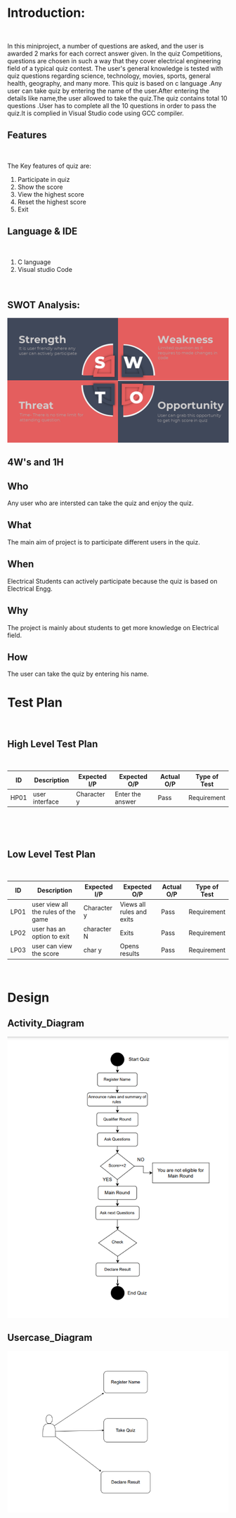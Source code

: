 # Introduction:
<br>

In this miniproject, a number of questions are asked, and the user is awarded 2 marks for each correct answer given.
In the quiz Competitions, questions are chosen in such a way that they cover electrical engineering field of a typical quiz contest.
The user's general knowledge is tested with quiz questions regarding science, technology, movies, sports, general health, geography, and many more.
This quiz is based on c language .Any user can take quiz by entering the name of the user.After entering the details like name,the user allowed to take the quiz.The quiz contains total 10 questions .User has to complete all the 10 questions in order to pass the quiz.It is complied in Visual Studio code using GCC compiler.

## Features
<br>

The Key features of quiz are:
<br>
1. Participate in quiz
2. Show the score
3. View the highest score
4. Reset the highest score<br>
5. Exit




## Language & IDE
<br>


1. C language
2. Visual studio Code
<br>

## SWOT Analysis:


![SWOT.png](https://github.com/abhishekkanap/M1_Quiz_Competition/blob/906bc5e1584030051917a9ed62d5339d906f9dee/2_Design/SWOT%20.png)










4W's and 1H
--------------------------------------------------------------------------------

Who
---------------------------------------------------------------------------------
Any user who are intersted can take the quiz and enjoy the quiz.

What
---------------------------------------------------------------------------------
The main aim of project is to participate different users in the quiz. 

When
---------------------------------------------------------------------------------
Electrical Students can actively participate because the quiz is based on Electrical Engg.

Why
---------------------------------------------------------------------------------
The project is mainly about students to get more knowledge on Electrical field.

How
--------------------------------------------------------------------------------
The user can take the quiz by entering his name.
<br>


# Test Plan
<br>

## High Level Test Plan
<br>

| ID | Description | Expected I/P | Expected O/P | Actual O/P | Type of Test |
|----|----------------------|-------------|-------------|-------------|--------------|
|HP01|user interface| Character y| Enter the answer| Pass| Requirement |


<br>
<br>
<br>

## Low Level Test Plan
<br>

|ID| Description | Expected I/P | Expected O/P| Actual O/P | Type of Test|
|----|------------------------|---------------|--------------|---------------|---------------|
|LP01| user view all the rules of the game| Character y| Views all rules and exits | Pass | Requirement|
|LP02| user has an option to exit| character N|Exits |Pass| Requirement|
|LP03| user can view the score|char y| Opens results|Pass| Requirement|

<br>

# Design
## Activity_Diagram

![Activity_Diagram.png](https://github.com/abhishekkanap/M1_Quiz_Competition/blob/80917b6cb3c339ab09ad2dad0ff9fd353cbc9671/2_Design/Activity_Diagram.png)







## Usercase_Diagram

![Usecase_Diagram.png](https://github.com/abhishekkanap/M1_Quiz_Competition/blob/80917b6cb3c339ab09ad2dad0ff9fd353cbc9671/2_Design/Usecase_Diagram.png)



